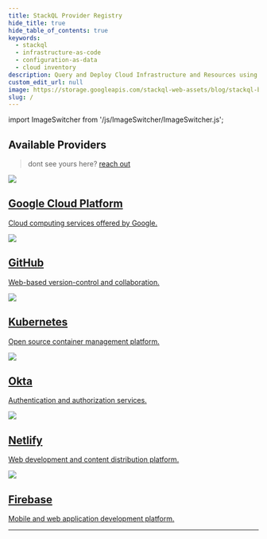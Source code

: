 ```yaml
---
title: StackQL Provider Registry
hide_title: true
hide_table_of_contents: true
keywords:
  - stackql
  - infrastructure-as-code
  - configuration-as-data
  - cloud inventory
description: Query and Deploy Cloud Infrastructure and Resources using SQL
custom_edit_url: null
image: https://storage.googleapis.com/stackql-web-assets/blog/stackql-blog-post-featured-image.png
slug: /
---
```


import ImageSwitcher from '/js/ImageSwitcher/ImageSwitcher.js';

<ImageSwitcher 
lightImageSrc="/img/stackql-banner.png"
darkImageSrc="/img/stackql-banner-darkbg.png"
alttext="StackQL"/>

## Available Providers

> dont see yours here? [reach out](https://github.com/stackql/stackql-provider-registry/issues/new?template=feature_request.md&title=%5BFEATURE%5D%20New%20Provider)

<section class="row list">
  <article class="col col--4 margin-bottom--lg">
    <a class="card padding--lg cardContainer" href="/providers/google/">
      <div class="row">
      <div class="col col--2 cardTitleCol"><img src="/img/providers/google.png" /></div>
      <div class="col col--10 cardTitleCol"><h2 class="text--truncate cardTitle" title="Google Cloud Platform">Google Cloud Platform</h2></div>  
      </div>
      <div class="row">
      <div class="col col--12 cardTitleCol">
      <p class="text--truncate cardDescription">Cloud computing services offered by Google.</p>
      </div>
      </div>
    </a>
  </article>
  <article class="col col--4 margin-bottom--lg">
    <a class="card padding--lg cardContainer" href="/providers/github/">
      <div class="row">
      <div class="col col--2 cardTitleCol"><img src="/img/providers/github.png" /></div>
      <div class="col col--10 cardTitleCol"><h2 class="text--truncate cardTitle" title="GitHub">GitHub</h2></div>  
      </div>
      <div class="row">
      <div class="col col--12 cardTitleCol">
      <p class="text--truncate cardDescription">Web-based version-control and collaboration.</p>
      </div>
      </div>
    </a>
  </article>
  <article class="col col--4 margin-bottom--lg">
    <a class="card padding--lg cardContainer" href="/providers/k8s/">
      <div class="row">
      <div class="col col--2 cardTitleCol"><img src="/img/providers/kubernetes.png" /></div>
      <div class="col col--10 cardTitleCol"><h2 class="text--truncate cardTitle" title="Kubernetes">Kubernetes</h2></div>  
      </div>
      <div class="row">
      <div class="col col--12 cardTitleCol">
      <p class="text--truncate cardDescription">Open source container management platform.</p>
      </div>
      </div>
    </a>
  </article>
  <article class="col col--4 margin-bottom--lg">
    <a class="card padding--lg cardContainer" href="/providers/okta/">
      <div class="row">
      <div class="col col--2 cardTitleCol"><img src="/img/providers/okta.png" /></div>
      <div class="col col--10 cardTitleCol"><h2 class="text--truncate cardTitle" title="Okta">Okta</h2></div>  
      </div>
      <div class="row">
      <div class="col col--12 cardTitleCol">
      <p class="text--truncate cardDescription">Authentication and authorization services.</p>
      </div>
      </div>
    </a>
  </article>
  <article class="col col--4 margin-bottom--lg">
    <a class="card padding--lg cardContainer" href="/providers/netlify/">
      <div class="row">
      <div class="col col--2 cardTitleCol"><img src="/img/providers/netlify.png" /></div>
      <div class="col col--10 cardTitleCol"><h2 class="text--truncate cardTitle" title="Netlify">Netlify</h2></div>  
      </div>
      <div class="row">
      <div class="col col--12 cardTitleCol">
      <p class="text--truncate cardDescription">Web development and content distribution platform.</p>
      </div>
      </div>
    </a>
  </article>
  <article class="col col--4 margin-bottom--lg">
    <a class="card padding--lg cardContainer" href="/providers/firebase/">
      <div class="row">
      <div class="col col--2 cardTitleCol"><img src="/img/providers/firebase.png" /></div>
      <div class="col col--10 cardTitleCol"><h2 class="text--truncate cardTitle" title="Firebase">Firebase</h2></div>  
      </div>
      <div class="row">
      <div class="col col--12 cardTitleCol">
      <p class="text--truncate cardDescription">Mobile and web application development platform.</p>
      </div>
      </div>
    </a>
  </article>  
</section>

---


